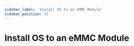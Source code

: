 ```yaml
---
sidebar_label: 'Install OS to an eMMC Module'
sidebar_position: 33
---
```


# Install OS to an eMMC Module


